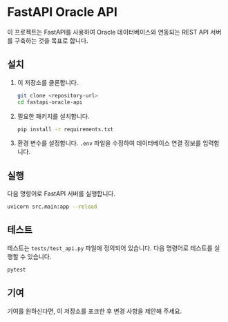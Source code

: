 # FastAPI Oracle API

이 프로젝트는 FastAPI를 사용하여 Oracle 데이터베이스와 연동되는 REST API 서버를 구축하는 것을 목표로 합니다.

## 설치

1. 이 저장소를 클론합니다.
   ```bash
   git clone <repository-url>
   cd fastapi-oracle-api
   ```

2. 필요한 패키지를 설치합니다.
   ```bash
   pip install -r requirements.txt
   ```

3. 환경 변수를 설정합니다. `.env` 파일을 수정하여 데이터베이스 연결 정보를 입력합니다.

## 실행

다음 명령어로 FastAPI 서버를 실행합니다.

```bash
uvicorn src.main:app --reload
```

## 테스트

테스트는 `tests/test_api.py` 파일에 정의되어 있습니다. 다음 명령어로 테스트를 실행할 수 있습니다.

```bash
pytest
```

## 기여

기여를 원하신다면, 이 저장소를 포크한 후 변경 사항을 제안해 주세요.